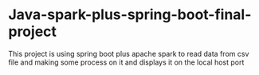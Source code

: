 # Java-spark-plus-spring-boot-final-project
This project is using spring boot plus apache spark to read data from csv file and making some process on it and displays it on the local host port  
